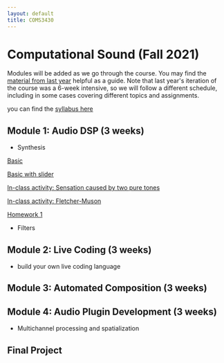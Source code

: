 ```yaml
---
layout: default
title: COMS3430
---
```

 
# Computational Sound (Fall 2021)


Modules will be added as we go through the course.
You may find the [material from last year](../fall2020) helpful as a guide.
Note that last year's iteration of the course was a 6-week intensive, so we will follow a different schedule, including in some cases covering different topics and assignments.

you can find the [syllabus here](./syllabus.pdf)

## Module 1: Audio DSP (3 weeks)

- Synthesis 

[Basic](./basic)

[Basic with slider](./basic_slider)

[In-class activity: Sensation caused by two pure tones](./beatingDemo)

[In-class activity: Fletcher-Muson](./equalLoudness)

[Homework 1](./Lab1)

- Filters

## Module 2: Live Coding (3 weeks) 

- build your own live coding language

## Module 3: Automated Composition (3 weeks)
 
## Module 4: Audio Plugin Development (3 weeks)

- Multichannel processing and spatialization

## Final Project

